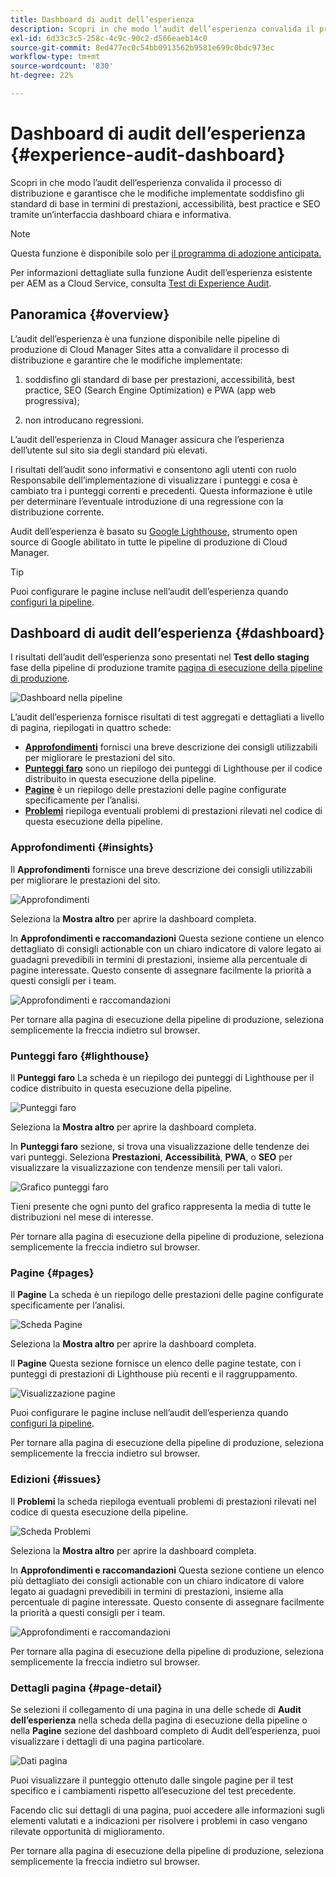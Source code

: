 ```yaml
---
title: Dashboard di audit dell’esperienza
description: Scopri in che modo l’audit dell’esperienza convalida il processo di distribuzione e garantisce che le modifiche implementate soddisfino gli standard di base in termini di prestazioni, accessibilità, best practice e SEO tramite un’interfaccia dashboard chiara e informativa.
exl-id: 6d33c3c5-258c-4c9c-90c2-d566eaeb14c0
source-git-commit: 8ed477ec0c54bb0913562b9581e699c0bdc973ec
workflow-type: tm+mt
source-wordcount: '830'
ht-degree: 22%

---
```


# Dashboard di audit dell’esperienza {#experience-audit-dashboard}


Scopri in che modo l’audit dell’esperienza convalida il processo di distribuzione e garantisce che le modifiche implementate soddisfino gli standard di base in termini di prestazioni, accessibilità, best practice e SEO tramite un’interfaccia dashboard chiara e informativa.

>[!NOTE]
>
>Questa funzione è disponibile solo per [il programma di adozione anticipata.](/help/implementing/cloud-manager/release-notes/current.md#early-adoption)
>
>Per informazioni dettagliate sulla funzione Audit dell’esperienza esistente per AEM as a Cloud Service, consulta [Test di Experience Audit](/help/implementing/cloud-manager/experience-audit-testing.md).

## Panoramica {#overview}

L’audit dell’esperienza è una funzione disponibile nelle pipeline di produzione di Cloud Manager Sites atta a convalidare il processo di distribuzione e garantire che le modifiche implementate:

1. soddisfino gli standard di base per prestazioni, accessibilità, best practice, SEO (Search Engine Optimization) e PWA (app web progressiva);

1. non introducano regressioni.

L’audit dell’esperienza in Cloud Manager assicura che l’esperienza dell’utente sul sito sia degli standard più elevati.

I risultati dell’audit sono informativi e consentono agli utenti con ruolo Responsabile dell’implementazione di visualizzare i punteggi e cosa è cambiato tra i punteggi correnti e precedenti. Questa informazione è utile per determinare l’eventuale introduzione di una regressione con la distribuzione corrente.

Audit dell’esperienza è basato su [Google Lighthouse](https://developer.chrome.com/docs/lighthouse/overview/), strumento open source di Google abilitato in tutte le pipeline di produzione di Cloud Manager.

>[!TIP]
>
>Puoi configurare le pagine incluse nell’audit dell’esperienza quando [configuri la pipeline](/help/implementing/cloud-manager/configuring-pipelines/configuring-production-pipelines.md#full-stack-code).

## Dashboard di audit dell’esperienza {#dashboard}

I risultati dell’audit dell’esperienza sono presentati nel **Test dello staging** fase della pipeline di produzione tramite [pagina di esecuzione della pipeline di produzione](/help/implementing/cloud-manager/deploy-code.md).

![Dashboard nella pipeline](assets/dashboard.png)

L’audit dell’esperienza fornisce risultati di test aggregati e dettagliati a livello di pagina, riepilogati in quattro schede:

* **[Approfondimenti](#insights)** fornisci una breve descrizione dei consigli utilizzabili per migliorare le prestazioni del sito.
* **[Punteggi faro](#lighthouse)** sono un riepilogo dei punteggi di Lighthouse per il codice distribuito in questa esecuzione della pipeline.
* **[Pagine](#pages)** è un riepilogo delle prestazioni delle pagine configurate specificamente per l’analisi.
* **[Problemi](#issues)** riepiloga eventuali problemi di prestazioni rilevati nel codice di questa esecuzione della pipeline.

### Approfondimenti {#insights}

Il **Approfondimenti** fornisce una breve descrizione dei consigli utilizzabili per migliorare le prestazioni del sito.

![Approfondimenti](assets/insights.png)

Seleziona la **Mostra altro** per aprire la dashboard completa.

In **Approfondimenti e raccomandazioni** Questa sezione contiene un elenco dettagliato di consigli actionable con un chiaro indicatore di valore legato ai guadagni prevedibili in termini di prestazioni, insieme alla percentuale di pagine interessate. Questo consente di assegnare facilmente la priorità a questi consigli per i team.

![Approfondimenti e raccomandazioni](assets/insights-recommendations.png)

Per tornare alla pagina di esecuzione della pipeline di produzione, seleziona semplicemente la freccia indietro sul browser.

### Punteggi faro {#lighthouse}

Il **Punteggi faro** La scheda è un riepilogo dei punteggi di Lighthouse per il codice distribuito in questa esecuzione della pipeline.

![Punteggi faro](assets/lighthouse.png)

Seleziona la **Mostra altro** per aprire la dashboard completa.

In **Punteggi faro** sezione, si trova una visualizzazione delle tendenze dei vari punteggi. Seleziona **Prestazioni**, **Accessibilità**, **PWA**, o **SEO** per visualizzare la visualizzazione con tendenze mensili per tali valori.

![Grafico punteggi faro](assets/lighthouse-scores.png)

Tieni presente che ogni punto del grafico rappresenta la media di tutte le distribuzioni nel mese di interesse.

Per tornare alla pagina di esecuzione della pipeline di produzione, seleziona semplicemente la freccia indietro sul browser.

### Pagine {#pages}

Il **Pagine** La scheda è un riepilogo delle prestazioni delle pagine configurate specificamente per l’analisi.

![Scheda Pagine](assets/pages.png)

Seleziona la **Mostra altro** per aprire la dashboard completa.

Il **Pagine** Questa sezione fornisce un elenco delle pagine testate, con i punteggi di prestazioni di Lighthouse più recenti e il raggruppamento.

![Visualizzazione pagine](assets/pages-view.png)

Puoi configurare le pagine incluse nell’audit dell’esperienza quando [configuri la pipeline](/help/implementing/cloud-manager/configuring-pipelines/configuring-production-pipelines.md#full-stack-code).

Per tornare alla pagina di esecuzione della pipeline di produzione, seleziona semplicemente la freccia indietro sul browser.

### Edizioni {#issues}

Il **Problemi** la scheda riepiloga eventuali problemi di prestazioni rilevati nel codice di questa esecuzione della pipeline.

![Scheda Problemi](assets/issues.png)

Seleziona la **Mostra altro** per aprire la dashboard completa.

In **Approfondimenti e raccomandazioni** Questa sezione contiene un elenco più dettagliato dei consigli actionable con un chiaro indicatore di valore legato ai guadagni prevedibili in termini di prestazioni, insieme alla percentuale di pagine interessate. Questo consente di assegnare facilmente la priorità a questi consigli per i team.

![Approfondimenti e raccomandazioni](assets/insights-recommendations.png)

Per tornare alla pagina di esecuzione della pipeline di produzione, seleziona semplicemente la freccia indietro sul browser.

### Dettagli pagina {#page-detail}

Se selezioni il collegamento di una pagina in una delle schede di **Audit dell’esperienza** nella scheda della pagina di esecuzione della pipeline o nella **Pagine** sezione del dashboard completo di Audit dell’esperienza, puoi visualizzare i dettagli di una pagina particolare.

![Dati pagina](assets/page-data.png)

Puoi visualizzare il punteggio ottenuto dalle singole pagine per il test specifico e i cambiamenti rispetto all’esecuzione del test precedente.

Facendo clic sui dettagli di una pagina, puoi accedere alle informazioni sugli elementi valutati e a indicazioni per risolvere i problemi in caso vengano rilevate opportunità di miglioramento.

Per tornare alla pagina di esecuzione della pipeline di produzione, seleziona semplicemente la freccia indietro sul browser.
